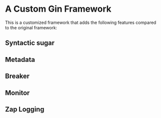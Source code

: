 # A Custom Gin Framework

This is a customized framework that adds the following features compared to the original framework:


## Syntactic sugar


## Metadata


## Breaker

## Monitor

## Zap Logging


## 





